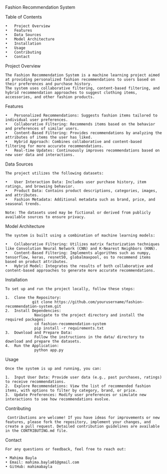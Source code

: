 Fashion Recommendation System

Table of Contents

	•	Project Overview
	•	Features
	•	Data Sources
	•	Model Architecture
	•	Installation
	•	Usage
	•	Contributing
	•	Contact

Project Overview

    The Fashion Recommendation System is a machine learning project aimed at providing personalized fashion recommendations to users based on their preferences and purchase history. 
    The system uses collaborative filtering, content-based filtering, and hybrid recommendation approaches to suggest clothing items, accessories, and other fashion products.

Features

	•	Personalized Recommendations: Suggests fashion items tailored to individual user preferences.
	•	Collaborative Filtering: Recommends items based on the behavior and preferences of similar users.
	•	Content-Based Filtering: Provides recommendations by analyzing the attributes of items the user has liked.
	•	Hybrid Approach: Combines collaborative and content-based filtering for more accurate recommendations.
	•	Real-time Updates: Continuously improves recommendations based on new user data and interactions.

Data Sources

    The project utilizes the following datasets:

	•	User Interaction Data: Includes user purchase history, item ratings, and browsing behavior.
	•	Product Data: Contains product descriptions, categories, images, and attributes.
	•	Fashion Metadata: Additional metadata such as brand, price, and seasonal trends.

    Note: The datasets used may be fictional or derived from publicly available sources to ensure privacy.

Model Architecture

    The system is built using a combination of machine learning models:

	•	Collaborative Filtering: Utilizes matrix factorization techniques like Convolution Neural Network (CNN) and K-Nearest Neighbors (KNN).
	•	Content-Based Filtering: Implements algorithms such as numpy, tensorflow, keras, resnet50, globalmaxpool, os to recommend items based on product attributes.
	•	Hybrid Model: Integrates the results of both collaborative and content-based approaches to generate more accurate recommendations.

Installation

    To set up and run the project locally, follow these steps:

	1.	Clone the Repository:
                git clone https://github.com/yourusername/fashion-recommendation-system.git
    2.	Install Dependencies:
                 Navigate to the project directory and install the required packages:
                 cd fashion-recommendation-system
                 pip install -r requirements.txt
    3.	Download and Prepare Data:
                 Follow the instructions in the data/ directory to download and prepare the datasets.
	4.	Run the Application:
                 python app.py

Usage

    Once the system is up and running, you can:

	1.	Input User Data: Provide user data (e.g., past purchases, ratings) to receive recommendations.
	2.	Explore Recommendations: View the list of recommended fashion items, with options to filter by category, brand, or price.
	3.	Update Preferences: Modify user preferences or simulate new interactions to see how recommendations evolve.

Contributing

     Contributions are welcome! If you have ideas for improvements or new features, please fork the repository, implement your changes, and create a pull request. Detailed contribution guidelines are available in the CONTRIBUTING.md file.


Contact

    For any questions or feedback, feel free to reach out:

    • Mahima Bayla
    • Email: mahima.bayla01@gmail.com
	• GitHub: mahimabayla

